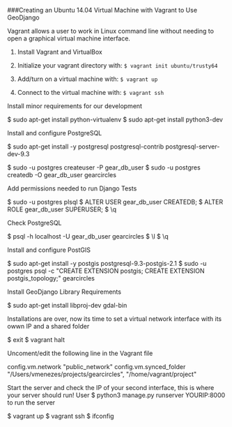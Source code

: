 ###Creating an Ubuntu 14.04 Virtual Machine with Vagrant to Use GeoDjango

Vagrant allows a user to work in Linux command line without needing to open a graphical virtual machine interface.

1. Install Vagrant and VirtualBox

2. Initialize your vagrant directory with: `$ vagrant init ubuntu/trusty64`

3. Add/turn on a virtual machine with: `$ vagrant up`

4. Connect to the virtual machine with: `$ vagrant ssh`


Install minor requirements for our development

$ sudo apt-get install python-virtualenv
$ sudo apt-get install python3-dev


Install and configure PostgreSQL

$ sudo apt-get install -y postgresql postgresql-contrib postgresql-server-dev-9.3

$ sudo -u postgres createuser -P gear_db_user
$ sudo -u postgres createdb -O gear_db_user gearcircles


Add permissions needed to run Django Tests

$ sudo -u postgres plsql
$ ALTER USER gear_db_user CREATEDB;
$ ALTER ROLE gear_db_user SUPERUSER;
$ \q


Check PostgreSQL

$ psql -h localhost -U gear_db_user gearcircles
$ \l
$ \q


Install and configure PostGIS

$ sudo apt-get install -y postgis postgresql-9.3-postgis-2.1
$ sudo -u postgres psql -c "CREATE EXTENSION postgis; CREATE EXTENSION postgis_topology;" gearcircles


Install GeoDjango Library Requirements

$ sudo apt-get install libproj-dev gdal-bin


Installations are over, now its time to set a virtual network interface with its owwn IP and a shared folder

$ exit
$ vagrant halt


Uncoment/edit the following line in the Vagrant file

config.vm.network "public_network"
config.vm.synced_folder "/Users/vmenezes/projects/gearcircles", "/home/vagrant/project"


Start the server and check the IP of your second interface, this is where your server should run!
User $ python3 manage.py runserver YOURIP:8000 to run the server

$ vagrant up
$ vagrant ssh
$ ifconfig
